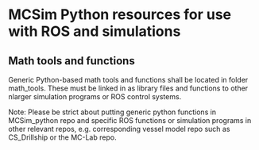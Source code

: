 # MCSim Python resources for use with ROS and simulations

## Math tools and functions
Generic Python-based math tools and functions shall be located in folder math_tools. These must be linked in as library files and functions to other nlarger simulation programs or ROS control systems. 

Note: Please be strict about putting generic python functions in MCSim_python repo and specific ROS functions or simulation programs in other relevant repos, e.g. corresponding vessel model repo such as CS_Drillship or the MC-Lab repo.
